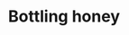 ---
title: Bottling honey
layout: definition
brief: The process of transferring honey from a larger container into many smaller containers.
see_also: 
  - title: Honey
    file: honey 
---